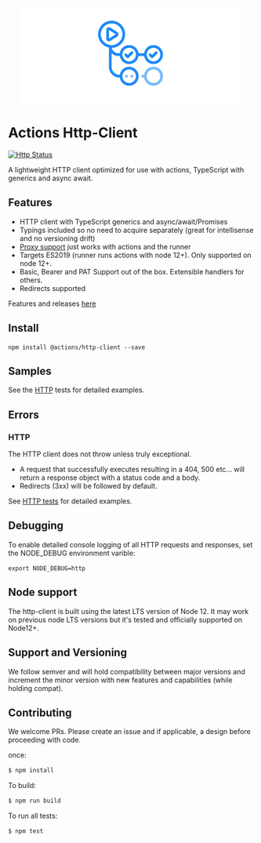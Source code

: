 
<p align="center">
  <img src="actions.png">
</p>

# Actions Http-Client

[![Http Status](https://github.com/actions/http-client/workflows/http-tests/badge.svg)](https://github.com/actions/http-client/actions)

A lightweight HTTP client optimized for use with actions, TypeScript with generics and async await.

## Features

  - HTTP client with TypeScript generics and async/await/Promises
  - Typings included so no need to acquire separately (great for intellisense and no versioning drift)
  - [Proxy support](https://help.github.com/en/actions/automating-your-workflow-with-github-actions/about-self-hosted-runners#using-a-proxy-server-with-self-hosted-runners) just works with actions and the runner
  - Targets ES2019 (runner runs actions with node 12+).  Only supported on node 12+.
  - Basic, Bearer and PAT Support out of the box.  Extensible handlers for others.
  - Redirects supported

Features and releases [here](RELEASES.md)

## Install

```
npm install @actions/http-client --save
```

## Samples

See the [HTTP](./__tests__) tests for detailed examples.

## Errors

### HTTP

The HTTP client does not throw unless truly exceptional.

* A request that successfully executes resulting in a 404, 500 etc... will return a response object with a status code and a body.
* Redirects (3xx) will be followed by default.

See [HTTP tests](./__tests__) for detailed examples.

## Debugging

To enable detailed console logging of all HTTP requests and responses, set the NODE_DEBUG environment varible:

```
export NODE_DEBUG=http
```

## Node support

The http-client is built using the latest LTS version of Node 12. It may work on previous node LTS versions but it's tested and officially supported on Node12+.

## Support and Versioning

We follow semver and will hold compatibility between major versions and increment the minor version with new features and capabilities (while holding compat).

## Contributing

We welcome PRs.  Please create an issue and if applicable, a design before proceeding with code.

once:

```bash
$ npm install
```

To build:

```bash
$ npm run build
```

To run all tests:
```bash
$ npm test
```
